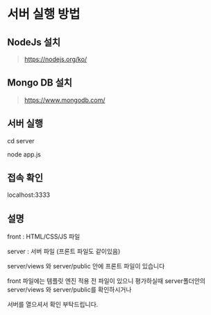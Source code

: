 서버 실행 방법
===============

NodeJs 설치
-------------
> https://nodejs.org/ko/

Mongo DB 설치
-------------
> https://www.mongodb.com/

서버 실행
-------------
 cd server
 
 node app.js

접속 확인
-------------
 localhost:3333

설명
-------------
front : HTML/CSS/JS 파일

server : 서버 파일 (프론트 파일도 같이있음)

server/views 와 server/public 안에 프론트 파일이 있습니다

front 파일에는 템플릿 엔진 적용 전 파일이 있으니 평가하실때 server폴더안의 server/views 와 server/public를 확인하시거나

서버를 열으셔서 확인 부탁드립니다.
